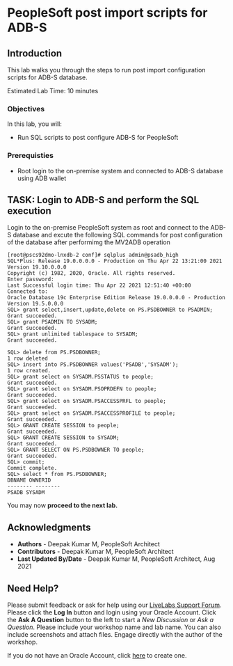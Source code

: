 # PeopleSoft post import scripts for ADB-S

## Introduction

This lab walks you through the steps to run post import configuration scripts for  ADB-S database.

Estimated Lab Time: 10 minutes

### Objectives
In this lab, you will:
* Run SQL scripts to post configure ADB-S for PeopleSoft
 

### Prerequisties
* Root login to the on-premise system and connected to ADB-S database using ADB wallet


## **TASK**: Login to ADB-S and perform the SQL execution

Login to the on-premise PeopleSoft system as root and connect to the ADB-S database and excute the following SQL commands for post configuration of  the database after performimg the MV2ADB operation

   ```
[root@pscs92dmo-lnxdb-2 conf]# sqlplus admin@psadb_high
SQL*Plus: Release 19.0.0.0.0 - Production on Thu Apr 22 13:21:00 2021
Version 19.10.0.0.0
Copyright (c) 1982, 2020, Oracle. All rights reserved.
Enter password:
Last Successful login time: Thu Apr 22 2021 12:51:40 +00:00
Connected to:
Oracle Database 19c Enterprise Edition Release 19.0.0.0.0 - Production
Version 19.5.0.0.0
SQL> grant select,insert,update,delete on PS.PSDBOWNER to PSADMIN;
Grant succeeded.
SQL> grant PSADMIN TO SYSADM;
Grant succeeded.
SQL> grant unlimited tablespace to SYSADM;
Grant succeeded.

SQL> delete from PS.PSDBOWNER;
1 row deleted
SQL> insert into PS.PSDBOWNER values('PSADB','SYSADM');
1 row created.
SQL> grant select on SYSADM.PSSTATUS to people;
Grant succeeded.
SQL> grant select on SYSADM.PSOPRDEFN to people;
Grant succeeded.
SQL> grant select on SYSADM.PSACCESSPRFL to people;
Grant succeeded.
SQL> grant select on SYSADM.PSACCESSPROFILE to people;
Grant succeeded.
SQL> GRANT CREATE SESSION to people;
Grant succeeded.
SQL> GRANT CREATE SESSION to SYSADM;
Grant succeeded.
SQL> GRANT SELECT ON PS.PSDBOWNER TO people;
Grant succeeded.
SQL> commit;
Commit complete.
SQL> select * from PS.PSDBOWNER;
DBNAME OWNERID
-------- --------
PSADB SYSADM

   ```





You may now **proceed to the next lab.**

## Acknowledgments
* **Authors** - Deepak Kumar M, PeopleSoft Architect
* **Contributors** - Deepak Kumar M, PeopleSoft Architect
* **Last Updated By/Date** - Deepak Kumar M, PeopleSoft Architect, Aug 2021



## Need Help?
Please submit feedback or ask for help using our [LiveLabs Support Forum](https://community.oracle.com/tech/developers/categories/Migrate%20SaaS%20to%20OCI). Please click the **Log In** button and login using your Oracle Account. Click the **Ask A Question** button to the left to start a *New Discussion* or *Ask a Question*.  Please include your workshop name and lab name.  You can also include screenshots and attach files.  Engage directly with the author of the workshop.

If you do not have an Oracle Account, click [here](https://profile.oracle.com/myprofile/account/create-account.jspx) to create one.



